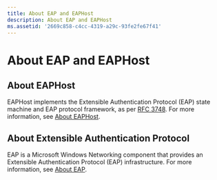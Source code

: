 ```yaml
---
title: About EAP and EAPHost
description: About EAP and EAPHost
ms.assetid: '2669c858-c4cc-4319-a29c-93fe2fe67f41'
---
```


# About EAP and EAPHost

## About EAPHost

EAPHost implements the Extensible Authentication Protocol (EAP) state machine and EAP protocol framework, as per [RFC 3748](Http://go.microsoft.com/fwlink/p/?linkid=84063). For more information, see [About EAPHost](about-eaphost.md).

## About Extensible Authentication Protocol

EAP is a Microsoft Windows Networking component that provides an Extensible Authentication Protocol (EAP) infrastructure. For more information, see [About EAP](about-extensible-authentication-protocol.md).

 

 




